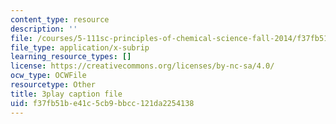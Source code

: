 ```yaml
---
content_type: resource
description: ''
file: /courses/5-111sc-principles-of-chemical-science-fall-2014/f37fb51be41c5cb9bbcc121da2254138_KHkNrbSKFic.vtt
file_type: application/x-subrip
learning_resource_types: []
license: https://creativecommons.org/licenses/by-nc-sa/4.0/
ocw_type: OCWFile
resourcetype: Other
title: 3play caption file
uid: f37fb51b-e41c-5cb9-bbcc-121da2254138
---
```

